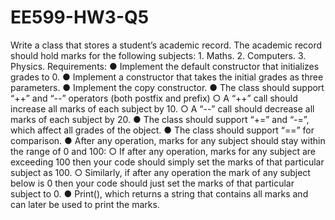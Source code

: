 # EE599-HW3-Q5
Write a class that stores a student’s academic record. The academic record should hold marks for the following subjects: 1. Maths. 2. Computers. 3. Physics. Requirements: ● Implement the default constructor that initializes grades to 0. ● Implement a constructor that takes the initial grades as three parameters. ● Implement the copy constructor. ● The class should support “++” and “--” operators (both postfix and prefix) ○ A “++” call should increase all marks of each subject by 10. ○ A “--” call should decrease all marks of each subject by 20. ● The class should support “+=” and “-=”, which affect all grades of the object. ● The class should support “==” for comparison. ● After any operation, marks for any subject should stay within the range of 0 and 100: ○ If after any operation, marks for any subject are exceeding 100 then your code should simply set the marks of that particular subject as 100. ○ Similarly, if after any operation the mark of any subject below is 0 then your code should just set the marks of that particular subject to 0.  ● Print(), which returns a string that contains all marks and can later be used to print the marks.
